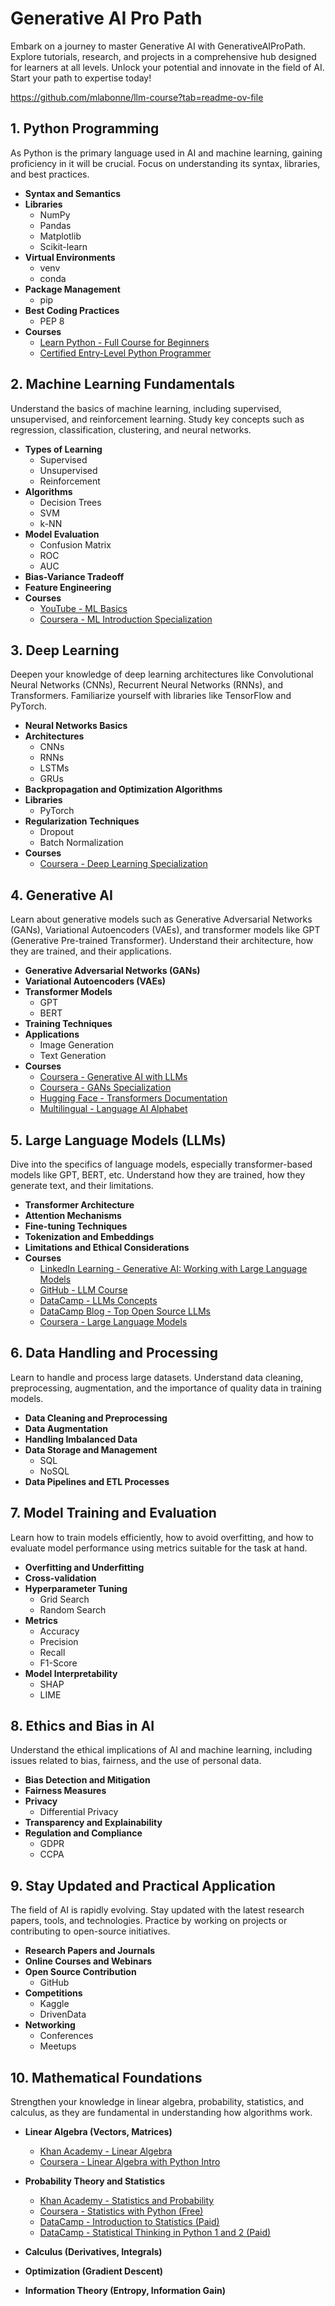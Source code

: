 # Generative AI Pro Path
Embark on a journey to master Generative AI with GenerativeAIProPath. Explore tutorials, research, and projects in a comprehensive hub designed for learners at all levels. Unlock your potential and innovate in the field of AI. Start your path to expertise today!

https://github.com/mlabonne/llm-course?tab=readme-ov-file 
## 1. Python Programming
As Python is the primary language used in AI and machine learning, gaining proficiency in it will be crucial. Focus on understanding its syntax, libraries, and best practices.
- **Syntax and Semantics**
- **Libraries**
  - NumPy
  - Pandas
  - Matplotlib
  - Scikit-learn
- **Virtual Environments**
  - venv
  - conda
- **Package Management**
  - pip
- **Best Coding Practices**
  - PEP 8
- **Courses**
  - [Learn Python - Full Course for Beginners](https://www.youtube.com/watch?v=rfscVS0vtbw)
  - [Certified Entry-Level Python Programmer ](https://www.linkedin.com/learning/cert-prep-certified-entry-level-python-programmer-pcep-30-02)

## 2. Machine Learning Fundamentals
Understand the basics of machine learning, including supervised, unsupervised, and reinforcement learning. Study key concepts such as regression, classification, clustering, and neural networks.
- **Types of Learning**
  - Supervised
  - Unsupervised
  - Reinforcement
- **Algorithms**
  - Decision Trees
  - SVM
  - k-NN
- **Model Evaluation**
  - Confusion Matrix
  - ROC
  - AUC
- **Bias-Variance Tradeoff**
- **Feature Engineering**
- **Courses**
  - [YouTube - ML Basics](https://www.youtube.com/watch?v=V_xro1bcAuA)
  - [Coursera - ML Introduction Specialization](https://www.coursera.org/specializations/machine-learning-introduction)

## 3. Deep Learning
Deepen your knowledge of deep learning architectures like Convolutional Neural Networks (CNNs), Recurrent Neural Networks (RNNs), and Transformers. Familiarize yourself with libraries like TensorFlow and PyTorch.
- **Neural Networks Basics**
- **Architectures**
  - CNNs
  - RNNs
  - LSTMs
  - GRUs
- **Backpropagation and Optimization Algorithms**
- **Libraries**
  - PyTorch
- **Regularization Techniques**
  - Dropout
  - Batch Normalization
- **Courses**
  - [Coursera - Deep Learning Specialization](https://www.coursera.org/specializations/deep-learning)

## 4. Generative AI
Learn about generative models such as Generative Adversarial Networks (GANs), Variational Autoencoders (VAEs), and transformer models like GPT (Generative Pre-trained Transformer). Understand their architecture, how they are trained, and their applications.
- **Generative Adversarial Networks (GANs)**
- **Variational Autoencoders (VAEs)**
- **Transformer Models**
  - GPT
  - BERT
- **Training Techniques**
- **Applications**
  - Image Generation
  - Text Generation
- **Courses**
  - [Coursera - Generative AI with LLMs](https://www.coursera.org/learn/generative-ai-with-llms)
  - [Coursera - GANs Specialization](https://www.coursera.org/specializations/generative-adversarial-networks-gans)
  - [Hugging Face - Transformers Documentation](https://huggingface.co/docs/transformers/index)
  - [Multilingual - Language AI Alphabet](https://multilingual.com/the-language-ai-alphabet-transformers-llms-generative-ai-and-chatgpt/)

## 5. Large Language Models (LLMs)
Dive into the specifics of language models, especially transformer-based models like GPT, BERT, etc. Understand how they are trained, how they generate text, and their limitations.
- **Transformer Architecture**
- **Attention Mechanisms**
- **Fine-tuning Techniques**
- **Tokenization and Embeddings**
- **Limitations and Ethical Considerations**
- **Courses**
  - [LinkedIn Learning - Generative AI: Working with Large Language Models](https://www.linkedin.com/learning/generative-ai-working-with-large-language-models/learning-about-large-language-models)
  - [GitHub - LLM Course](https://github.com/mlabonne/llm-course)
  - [DataCamp - LLMs Concepts](https://app.datacamp.com/learn/courses/large-language-models-llms-concepts)
  - [DataCamp Blog - Top Open Source LLMs](https://www.datacamp.com/blog/top-open-source-llms)
  - [Coursera - Large Language Models](https://www.coursera.org/courses?query=large%20language%20models)

## 6. Data Handling and Processing
Learn to handle and process large datasets. Understand data cleaning, preprocessing, augmentation, and the importance of quality data in training models.
- **Data Cleaning and Preprocessing**
- **Data Augmentation**
- **Handling Imbalanced Data**
- **Data Storage and Management**
  - SQL
  - NoSQL
- **Data Pipelines and ETL Processes**

## 7. Model Training and Evaluation
Learn how to train models efficiently, how to avoid overfitting, and how to evaluate model performance using metrics suitable for the task at hand.
- **Overfitting and Underfitting**
- **Cross-validation**
- **Hyperparameter Tuning**
  - Grid Search
  - Random Search
- **Metrics**
  - Accuracy
  - Precision
  - Recall
  - F1-Score
- **Model Interpretability**
  - SHAP
  - LIME

## 8. Ethics and Bias in AI
Understand the ethical implications of AI and machine learning, including issues related to bias, fairness, and the use of personal data.
- **Bias Detection and Mitigation**
- **Fairness Measures**
- **Privacy**
  - Differential Privacy
- **Transparency and Explainability**
- **Regulation and Compliance**
  - GDPR
  - CCPA

## 9. Stay Updated and Practical Application
The field of AI is rapidly evolving. Stay updated with the latest research papers, tools, and technologies. Practice by working on projects or contributing to open-source initiatives.
- **Research Papers and Journals**
- **Online Courses and Webinars**
- **Open Source Contribution**
  - GitHub
- **Competitions**
  - Kaggle
  - DrivenData
- **Networking**
  - Conferences
  - Meetups

## 10. Mathematical Foundations
Strengthen your knowledge in linear algebra, probability, statistics, and calculus, as they are fundamental in understanding how algorithms work.

- **Linear Algebra (Vectors, Matrices)**
  - [Khan Academy - Linear Algebra](https://www.khanacademy.org/math/linear-algebra)
  - [Coursera - Linear Algebra with Python Intro](https://www.coursera.org/learn/linear-algebra-python-intro)

- **Probability Theory and Statistics**
  - [Khan Academy - Statistics and Probability](https://www.khanacademy.org/math/statistics-probability)
  - [Coursera - Statistics with Python (Free)](https://www.coursera.org/specializations/statistics-with-python)
  - [DataCamp - Introduction to Statistics (Paid)](https://app.datacamp.com/learn/courses/introduction-to-statistics)
  - [DataCamp - Statistical Thinking in Python 1 and 2 (Paid)](https://app.datacamp.com/learn/courses/statistical-thinking-in-python-part-1)

- **Calculus (Derivatives, Integrals)**
  
- **Optimization (Gradient Descent)**
  
- **Information Theory (Entropy, Information Gain)**
